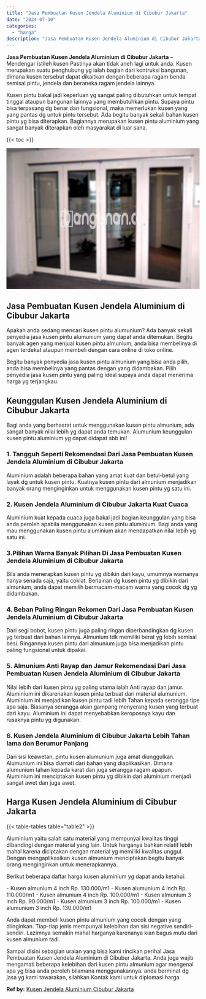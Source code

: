 ```yaml
---
title: "Jasa Pembuatan Kusen Jendela Aluminium di Cibubur Jakarta"
date: "2024-07-10"
categories: 
  - "harga"
description: "Jasa Pembuatan Kusen Jendela Aluminium di Cibubur Jakarta. Sampai disini sebagian uraian yang bisa kami rincikan perihal Jasa Pembuatan Kusen Jendela Alumini..."
---
```


**Jasa Pembuatan Kusen Jendela Aluminium di Cibubur Jakarta** – Mendengar istileh kusen Pastinya akan tidak aneh lagi untuk anda. Kusen merupakan suatu penghubung yg ialah bagian dari kontruksi bangunan, dimana kusen tersebut dapat dikaitkan dengan beberapa ragam benda semisal pintu, jendela dan beraneka ragam jendela lainnya.

Kusen pintu bakal jadi keperluan yg sangat paling dibutuhkan untuk tempat tinggal ataupun bangunan lainnya yang membutuhkan pintu. Supaya pintu bisa terpasang dg benar dan fungsional, maka memerlukan kusen yang yang pantas dg untuk pintu tersebut. Ada begitu banyak sekali bahan kusen pintu yg bisa diterapkan. Bagiannya merupakan kusen pintu aluminium yang sangat banyak diterapkan oleh masyarakat di luar sana.

{{< toc >}}

![Jasa Pembuatan Kusen Jendela Aluminium di Cibubur Jakarta](/images/harga-kusen-jendela-alumunium-20.png)

## Jasa Pembuatan Kusen Jendela Aluminium di Cibubur Jakarta

Apakah anda sedang mencari kusen pintu alumunium? Ada banyak sekali penyedia jasa kusen pintu alumunium yang dapat anda ditemukan. Begitu banyak agen yang menjual kusen pintu almunium, anda bisa membelinya di agen terdekat ataupun membeli dengan cara online di toko online.

Begitu banyak penyedia jasa kusen pintu almunium yang bisa anda pilih, anda bisa membelinya yang pantas dengan yang didambakan. Pilih penyedia jasa kusen pintu yang paling ideal supaya anda dapat menerima harga yg terjangkau.

## Keunggulan Kusen Jendela Aluminium di Cibubur Jakarta

Bagi anda yang berhasrat untuk menggunakan kusen pintu almunium, ada sangat banyak nilai lebih yg dapat anda temukan. Alumunium keunggulan kusen pintu aluminium yg dapat didapat sbb ini!

### 1\. Tangguh Seperti Rekomendasi Dari Jasa Pembuatan Kusen Jendela Aluminium di Cibubur Jakarta

Aluminium adalah beberapa bahan yang amat kuat dan betul-betul yang layak dg untuk kusen pintu. Kuatnya kusen pintu dari almunium menjadikan banyak orang menginginkan untuk menggunakan kusen pintu yg satu ini.

### 2\. Kusen Jendela Aluminium di Cibubur Jakarta Kuat Cuaca

Aluminium kuat kepada cuaca juga bakal jadi bagian keunggulan yang bisa anda peroleh apabila menggunakan kusen pintu aluminium. Bagi anda yang mau menggunakan kusen pintu aluminium akan mendapatkan nilai lebih yg satu ini.

### 3.Pilihan Warna Banyak Pilihan Di Jasa Pembuatan Kusen Jendela Aluminium di Cibubur Jakarta

Bila anda menerapkan kusen pintu yg dibikin dari kayu, umumnya warnanya hanya senada saja, yaitu coklat. Berlainan dg kusen pintu yg dibikin dari almunium, anda dapat memilih bermacam-macam warna yang cocok dg yg didambakan.

### 4\. Beban Paling Ringan Rekomen Dari Jasa Pembuatan Kusen Jendela Aluminium di Cibubur Jakarta

Dari segi bobot, kusen pintu juga paling ringan diperbandingkan dg kusen yg terbuat dari bahan lainnya. Almunium tdk memiliki berat yg lebih semisal besi. Ringannya kusen pintu dari almunium juga bisa menjadikan pintu paling fungsional untuk dipakai.

### 5\. Almunium Anti Rayap dan Jamur Rekomendasi Dari Jasa Pembuatan Kusen Jendela Aluminium di Cibubur Jakarta

Nilai lebih dari kusen pintu yg paling utama ialah Anti rayap dan jamur. Aluminium ini dikarenakan kusen pintu terbuat dari material alumunium. Aluminium ini menjadikan kusen pintu tadi lebih Tahan kepada serangga tipe apa saja. Biasanya serangga akan gampang menyerang kusen yang terbuat dari kayu. Aluminium ini dapat menyebabkan keroposnya kayu dan rusaknya pintu yg digunakan.

### 6\. Kusen Jendela Aluminium di Cibubur Jakarta Lebih Tahan lama dan Berumur Panjang

Dari sisi keawetan, pintu kusen alumunium juga amat diunggulkan. Alumunium ini bisa diamati dari bahan yang diaplikasikan. Dimana alumunium tahan kepada karat dan juga serangga ragam apapun. Aluminium ini menciptakan kusen pintu yg dibikin dari aluminium menjadi sangat awet dan juga awet.

## Harga Kusen Jendela Aluminium di Cibubur Jakarta

{{< table-tables table="table2" >}}

Aluminium yaitu salah satu material yang mempunyai kwalitas tinggi dibandingi dengan material yang lain. Untuk harganya bahkan relatif lebih mahal karena diciptakan dengan material yg memiliki kwalitas unggul. Dengan mengaplikasikan kusen almunium menciptakan begitu banyak orang menginginkan untuk menerapkannya.

Berikut beberapa daftar harga kusen aluminium yg dapat anda ketahui:

\- Kusen almunium 4 inch Rp. 130.000/m1 - Kusen alumunium 4 inch Rp. 110.000/m1 - Kusen almunium 4 inch Rp. 100.000/m1 - Kusen almunium 3 inch Rp. 90.000/m1 - Kusen almunium 3 inch Rp. 100.000/m1 - Kusen alumunium 3 inch Rp. 130.000/m1

Anda dapat membeli kusen pintu almunium yang cocok dengan yang diinginkan. Tiap-tiap jenis mempunyai kelebihan dan sisi negative sendiri-sendiri. Lazimnya semakin mahal harganya karenanya kian bagus mutu dari kusen almunium tadi.

Sampai disini sebagian uraian yang bisa kami rincikan perihal Jasa Pembuatan Kusen Jendela Aluminium di Cibubur Jakarta. Anda juga wajib mengamati beberapa kelebihan dari kusen pintu almunium agar mengenal apa yg bisa anda peroleh bilamana menggunakannya. anda berminat dg jasa yg kami tawarakan, silahkan Kontak kami untuk diplomasi harga.

**Ref by:** [Kusen Jendela Aluminium Cibubur Jakarta](https://id.wikipedia.org/wiki/Kusen)
